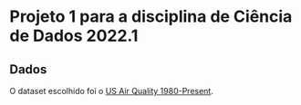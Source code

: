 # Projeto 1 para a disciplina de Ciência de Dados 2022.1

## Dados
O dataset escolhido foi o [US Air Quality 1980-Present](https://www.kaggle.com/datasets/calebreigada/us-air-quality-1980present).
